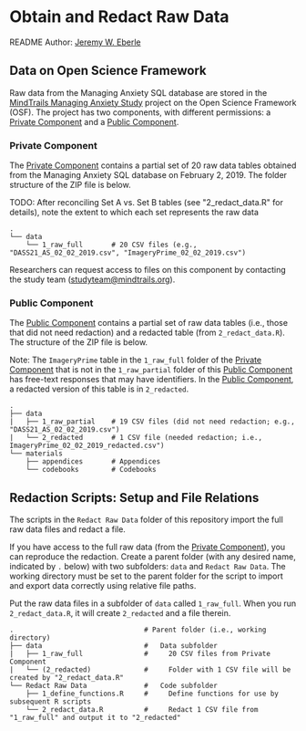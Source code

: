 # Obtain and Redact Raw Data

README Author: [Jeremy W. Eberle](https://github.com/jwe4ec)

## Data on Open Science Framework

Raw data from the Managing Anxiety SQL database are stored in the [MindTrails Managing Anxiety Study](https://osf.io/pvd67/) project on the Open Science Framework (OSF). The project has two components, with different permissions: a [Private Component](https://osf.io/5sn2x/) and a [Public Component](https://osf.io/2x3jq/).

### Private Component

The [Private Component](https://osf.io/5sn2x/) contains a partial set of 20 raw data tables obtained from the Managing Anxiety SQL database on February 2, 2019. The folder structure of the ZIP file is below.

TODO: After reconciling Set A vs. Set B tables (see "2_redact_data.R" for details), note the extent to which each set represents the raw data





```
.
└── data
    └── 1_raw_full       # 20 CSV files (e.g., "DASS21_AS_02_02_2019.csv", "ImageryPrime_02_02_2019.csv")
```

Researchers can request access to files on this component by contacting the study team ([studyteam@mindtrails.org](mailto:studyteam@mindtrails.org)).

### Public Component

The [Public Component](https://osf.io/2x3jq/) contains a partial set of raw data tables (i.e., those that did not need redaction) and a redacted table (from `2_redact_data.R`). The structure of the ZIP file is below.

Note: The `ImageryPrime` table in the `1_raw_full` folder of the [Private Component](#private-component) that is not in the `1_raw_partial` folder of this [Public Component](https://osf.io/2x3jq/) has free-text responses that may have identifiers. In the [Public Component](https://osf.io/2x3jq/), a redacted version of this table is in `2_redacted`.

```
.
├── data                    
|   ├── 1_raw_partial    # 19 CSV files (did not need redaction; e.g., "DASS21_AS_02_02_2019.csv")
|   └── 2_redacted       # 1 CSV file (needed redaction; i.e., ImageryPrime_02_02_2019_redacted.csv")
└── materials
    ├── appendices       # Appendices
    └── codebooks        # Codebooks
```

## Redaction Scripts: Setup and File Relations

The scripts in the `Redact Raw Data` folder of this repository import the full raw data files and redact a file.

If you have access to the full raw data (from the [Private Component](#private-component)), you can reproduce the redaction. Create a parent folder (with any desired name, indicated by `.` below) with two subfolders: `data` and `Redact Raw Data`. The working directory must be set to the parent folder for the script to import and export data correctly using relative file paths.

Put the raw data files in a subfolder of `data` called `1_raw_full`. When you run `2_redact_data.R`, it will create `2_redacted` and a file therein.

```
.                                # Parent folder (i.e., working directory)
├── data                         #   Data subfolder
|   ├── 1_raw_full               #     20 CSV files from Private Component
|   └── (2_redacted)             #     Folder with 1 CSV file will be created by "2_redact_data.R"
└── Redact Raw Data              #   Code subfolder
    ├── 1_define_functions.R     #     Define functions for use by subsequent R scripts
    └── 2_redact_data.R          #     Redact 1 CSV file from "1_raw_full" and output it to "2_redacted"
```